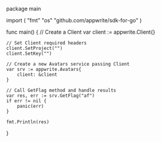 package main

import (
    "fmt"
    "os"
    "github.com/appwrite/sdk-for-go"
)

func main() {
    // Create a Client
    var client := appwrite.Client{}

    // Set Client required headers
    client.SetProject("")
    client.SetKey("")

    // Create a new Avatars service passing Client
    var srv := appwrite.Avatars{
        client: &client
    }

    // Call GetFlag method and handle results
    var res, err := srv.GetFlag("af")
    if err != nil {
        panic(err)
    }

    fmt.Println(res)
}